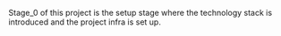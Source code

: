 Stage_0 of this project is the setup stage where the technology stack is introduced and the project infra is set up.
